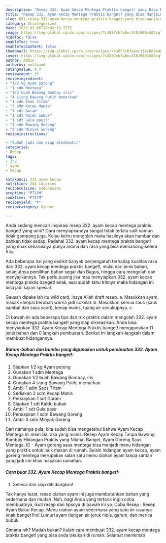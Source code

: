 ```yaml
---
description: "Resep 332. Ayam Kecap Mentega Praktis banget! yang Bisa Manjain Lidah"
title: "Resep 332. Ayam Kecap Mentega Praktis banget! yang Bisa Manjain Lidah"
slug: 601-resep-332-ayam-kecap-mentega-praktis-banget-yang-bisa-manjain-lidah
category: Uncategorized
date: 2022-03-06T20:43:18.727Z
image: https://img-global.cpcdn.com/recipes/7c3857cbfa8ec318/680x482cq70/332-ayam-kecap-mentega-praktis-banget-foto-resep-utama.jpg
hideToc: false
enableToc: true
enableTocContent: false
thumbnail: https://img-global.cpcdn.com/recipes/7c3857cbfa8ec318/680x482cq70/332-ayam-kecap-mentega-praktis-banget-foto-resep-utama.jpg
cover: https://img-global.cpcdn.com/recipes/7c3857cbfa8ec318/680x482cq70/332-ayam-kecap-mentega-praktis-banget-foto-resep-utama.jpg
author: Admin
authorAv: notfound
ratingvalue: 4.4
reviewcount: 25
recipeingredient:
- "1/2 kg Ayam potong"
- "1 sdm Mentega"
- "1/2 buah Bawang Bombay iris"
- "4 siung Bawang Putih memarkan"
- "1 sdm Saos Tiram"
- "2 sdm Kecap Manis"
- "1 sdt Garam"
- "1 sdt Kaldu bubuk"
- "1 sdt Gula pasir"
- "1 sdm Bawang Goreng"
- "3 sdm Minyak Goreng"
recipeinstructions:

- "Sudah jadi dan siap dinikmati!"
categories:
- Resep
tags:
- 332
- ayam
- kecap

katakunci: 332 ayam kecap 
nutrition: 254 calories
recipecuisine: Indonesian
preptime: "PT18M"
cooktime: "PT37M"
recipeyield: "4"
recipecategory: Dinner

---
```





Anda sedang mencari inspirasi resep 332. ayam kecap mentega praktis banget! yang unik? Cara menyiapkannya sangat tidak terlalu sulit namun tidak gampang juga. Kalau keliru mengolah maka hasilnya akan hambar dan bahkan tidak sedap. Padahal 332. ayam kecap mentega praktis banget! yang enak seharusnya punya aroma dan rasa yang bisa memancing selera Kita.





Ada beberapa hal yang sedikit banyak berpengaruh terhadap kualitas rasa dari 332. ayam kecap mentega praktis banget!, mulai dari jenis bahan, selanjutnya pemilihan bahan segar dan Bagus, hingga cara mengolah dan menyajikannya. Tak perlu pusing jika mau menyiapkan 332. ayam kecap mentega praktis banget! enak,      asal sudah tahu triknya maka hidangan ini bisa jadi sajian spesial.














Gausah dipake lah itu wild card, insya Allah draft resep. a. Masukkan ayam, masak sampai berubah warna jadi cokelat. b. Masukkan semua saus (saus sambal dan saus saori), kecap manis, tuang air secukupnya. c.






Di bawah ini ada beberapa tips dan trik praktis dalam mengolah 332. ayam kecap mentega praktis banget! yang siap dikreasikan. Anda bisa menyiapkan 332. Ayam Kecap Mentega Praktis banget! menggunakan 11 jenis bahan dan 0 langkah pembuatan. Berikut ini langkah-langkah dalam membuat hidangannya.

<!--inarticleads1-->

##### Bahan-bahan dan bumbu yang digunakan untuk pembuatan 332. Ayam Kecap Mentega Praktis banget!:

1. Siapkan 1/2 kg Ayam potong
1. Gunakan 1 sdm Mentega
1. Gunakan 1/2 buah Bawang Bombay, iris
1. Gunakan 4 siung Bawang Putih, memarkan
1. Ambil 1 sdm Saos Tiram
1. Sediakan 2 sdm Kecap Manis
1. Persiapkan 1 sdt Garam
1. Siapkan 1 sdt Kaldu bubuk
1. Ambil 1 sdt Gula pasir
1. Persiapkan 1 sdm Bawang Goreng
1. Ambil 3 sdm Minyak Goreng


Dari namanya pula, kita sudah bisa mengetahui bahwa Ayam Kecap Mentega ini memiliki rasa yang manis. Resep Ayam Kecap Tanpa Bawang Bombay Hidangan Praktis yang Nikmat Banget, Ayam Goreng Saus Mentega. ID - Ayam goreng saus mentega bisa menjadi menu hidangan yang praktis untuk lauk makan di rumah. Selain hidangan ayam kecap, ayam goreng mentega merupakan salah satu menu olahan ayam tanpa santan yang jadi ciri khas masakan rumahan. 

<!--inarticleads2-->

##### Cara buat 332. Ayam Kecap Mentega Praktis banget!:


1. Selesai dan siap dihidangkan!

Tak hanya lezat, resep olahan ayam ini juga membutuhkan bahan yang sederhana dan mudah. Nah, bagi Anda yang tertarik ingin coba membuatnya, ikuti resep dan tipsnya di bawah ini ya. Coba Resep : Resep Ayam Bakar Kecap. Menu olahan ayam sederhana yang satu ini rasanya enak banget lho! Lumuri ayam dengan air jeruk nipis, garam, dan merica bubuk. 

Gimana nih? Mudah bukan? Itulah cara membuat 332. ayam kecap mentega praktis banget! yang bisa anda lakukan di rumah. Selamat menikmati
